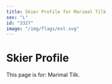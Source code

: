```yaml
---
title: Skier Profile for Marimal Tilk
sex: "L"
id: "3327"
image: "/img/flags/est.svg" 
---
```


# Skier Profile

This page is for: Marimal Tilk.
    